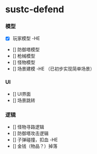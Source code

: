 # sustc-defend

### 模型
 - [x] 玩家模型 -HE
 - [] 防御塔模型
 - [] 枪械模型
 - [] 怪物模型
 - [] 场景建模 -HE （已初步实现简单场景）
 
### UI
- [] UI界面
- [] 场景跳转

### 逻辑
- [] 怪物寻路逻辑
- [] 防御塔攻击逻辑
- [] 子弹碰撞，扣血 -HE
- [] 金钱（物品？）掉落
